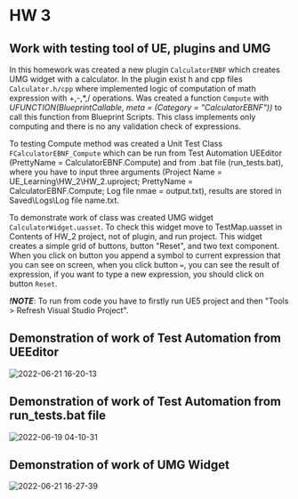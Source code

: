 # HW 3

## Work with testing tool of UE, plugins and UMG

In this homework was created a new plugin `CalculatorENBF` which creates UMG widget with a calculator. In the plugin exist h and cpp files `Calculator.h/cpp` where implemented logic of computation of math expression with +,-,*,/ operations. Was created a function `Compute` with *UFUNCTION(BlueprintCallable, meta = (Category = "CalculatorEBNF"))* to call this function from Blueprint Scripts. This class implements only computing and there is no any validation check of expressions.

To testing Compute method was created a Unit Test Class `FCalculatorEBNF_Compute` which can be run from Test Automation UEEditor (PrettyName = CalculatorEBNF.Compute) and from .bat file (run_tests.bat), where you have to input three arguments (Project Name = UE_Learning\HW_2\HW_2.uproject; PrettyName = CalculatorEBNF.Compute; Log file nmae = output.txt), results are stored in Saved\Logs\Log file name.txt.

To demonstrate work of class was created UMG widget `CalculatorWidget.uasset`. To check this widget move to TestMap.uasset in Contents of HW_2 project, not of plugin, and run project. This widget creates a simple grid of buttons, button "Reset", and two text component. When you click on button you append a symbol to current expression that you can see on screen, when you click button `=`, you can see the result of expression, if you want to type a new expression, you should click on button `Reset`.

***!NOTE***: To run from code you have to firstly run UE5 project and then "Tools > Refresh Visual Studio Project".

## Demonstration of work of Test Automation from UEEditor
![2022-06-21 16-20-13](https://user-images.githubusercontent.com/34779566/174809739-852bd6dc-1611-405c-ab35-82c54339e1f5.gif)

## Demonstration of work of Test Automation from run_tests.bat file
![2022-06-19 04-10-31](https://user-images.githubusercontent.com/34779566/174461863-11a3b056-785f-4ced-80fb-fc8d79c6473e.gif)

## Demonstration of work of UMG Widget
![2022-06-21 16-27-39](https://user-images.githubusercontent.com/34779566/174811706-13fd4796-9277-40ef-8a1f-3ced62df5763.gif)
